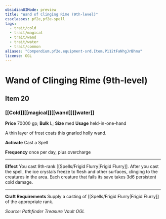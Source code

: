 ```yaml
---
obsidianUIMode: preview
title: "Wand of Clinging Rime (9th-level)"
cssclasses: pf2e,pf2e-spell
tags:
  - trait/cold
  - trait/magical
  - trait/wand
  - trait/water
  - trait/common
aliases: "Compendium.pf2e.equipment-srd.Item.P112tFaNhgJrBhmu"
license: OGL
---
```

# Wand of Clinging Rime (9th-level)
## Item 20
### [[Cold]][[magical]][[wand]][[water]]


**Price** 70000 gp; 
**Bulk** L; **Size** med
**Usage** held-in-one-hand

A thin layer of frost coats this gnarled holly wand.

**Activate** Cast a Spell

**Frequency** once per day, plus overcharge

* * *

**Effect** You cast 9th-rank [[Spells/Frigid Flurry|Frigid Flurry]]. After you cast the spell, the ice crystals freeze to flesh and other surfaces, clinging to the creatures in the area. Each creature that fails its save takes 3d6 persistent cold damage.

* * *

**Craft Requirements** Supply a casting of [[Spells/Frigid Flurry|Frigid Flurry]] of the appropriate rank.

*Source: Pathfinder Treasure Vault*
*OGL*